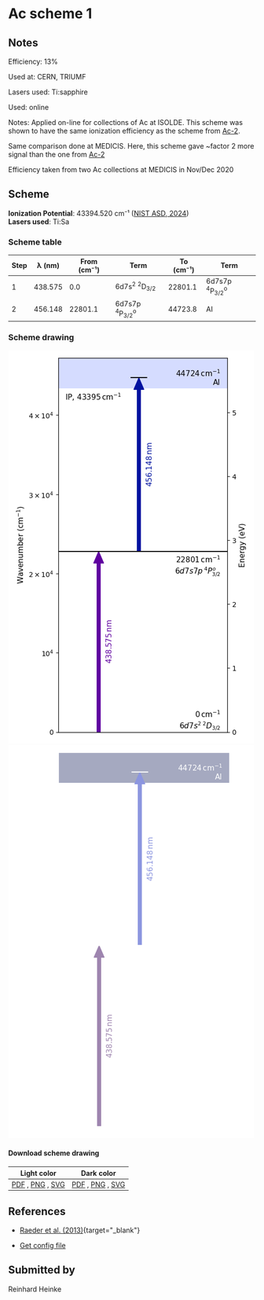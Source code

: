 # Ac scheme 1

## Notes

Efficiency: 13%

Used at: CERN, TRIUMF

Lasers used: Ti:sapphire

Used: online

Notes: Applied on-line for collections of Ac at ISOLDE. This scheme was shown to have the same ionization efficiency as the scheme from [Ac-2](../ac-002).

Same comparison done at MEDICIS. Here, this scheme gave ~factor 2 more signal than the one from [Ac-2](../ac-002)

Efficiency taken from two Ac collections at MEDICIS in Nov/Dec 2020





## Scheme

**Ionization Potential**: 43394.520 cm⁻¹ ([NIST ASD, 2024](https://www.nist.gov/pml/atomic-spectra-database))  
**Lasers used**: Ti:Sa

### Scheme table

| Step | λ (nm)  | From (cm⁻¹) |                      Term                      | To (cm⁻¹) |                      Term                      |
| ---- | ------- | ----------- | ---------------------------------------------- | --------- | ---------------------------------------------- |
| 1    | 438.575 | 0.0         | 6d7s<sup>2</sup> <sup>2</sup>D<sub>3/2</sub>   | 22801.1   | 6d7s7p <sup>4</sup>P<sub>3/2</sub><sup>o</sup> |
| 2    | 456.148 | 22801.1     | 6d7s7p <sup>4</sup>P<sub>3/2</sub><sup>o</sup> | 44723.8   | AI                                             |


### Scheme drawing

![ac scheme, light mode](ac-001/ac-001-light.png#only-light)
![ac scheme, dark mode](ac-001/ac-001-dark-web.png#only-dark)

#### Download scheme drawing

|                                            Light color                                            |                                           Dark color                                           |
| ------------------------------------------------------------------------------------------------- | ---------------------------------------------------------------------------------------------- |
| [PDF](ac-001/ac-001-light.pdf) , [PNG](ac-001/ac-001-light.png) , [SVG](ac-001/ac-001-light.svg)  | [PDF](ac-001/ac-001-dark.pdf) , [PNG](ac-001/ac-001-dark.png) , [SVG](ac-001/ac-001-dark.svg)  |


## References

  - [Raeder et al. (2013)](https://doi.org/10.1007/s10751-013-0832-7){target="_blank"}

  - [Get config file](https://github.com/RIMS-Code/rims-code.github.io/blob/main/db/ac-001.json)



## Submitted by

Reinhard Heinke

